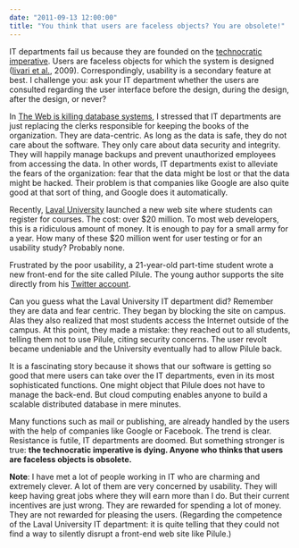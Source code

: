 ```yaml
---
date: "2011-09-13 12:00:00"
title: "You think that users are faceless objects? You are obsolete!"
---
```




IT departments fail us because they are founded on the [technocratic imperative](https://en.wikipedia.org/wiki/Technocracy). Users are faceless objects for which the system is designed ([Iivari et al.](http://onlinelibrary.wiley.com/doi/10.1111/j.1365-2575.2009.00336.x/abstract), 2009). Correspondingly, usability is a secondary feature at best. I challenge you: ask your IT department whether the users are consulted regarding the user interface before the design, during the design, after the design, or never?

In [The Web is killing database systems](/lemire/blog/2011/08/15/the-web-is-killing-database-systems/), I stressed that IT departments are just replacing the clerks responsible for keeping the books of the organization. They are data-centric. As long as the data is safe, they do not care about the software. They only care about data security and integrity. They will happily manage backups and prevent unauthorized employees from accessing the data. In other words, IT departments exist to alleviate the fears of the organization: fear that the data might be lost or that the data might be hacked. Their problem is that companies like Google are also quite good at that sort of thing, and Google does it automatically.

Recently, [Laval University](http://www2.ulaval.ca/accueil.html) launched a new web site where students can register for courses. The cost: over $20 million. To most web developers, this is a ridiculous amount of money. It is enough to pay for a small army for a year. How many of these $20 million went for user testing or for an usability study? Probably none.

Frustrated by the poor usability, a  21-year-old part-time student wrote a new front-end for the site called  Pilule.  The young author supports the site directly from his [Twitter account](https://mobile.twitter.com/i/guest#!/a_clement).

Can you guess what the Laval University IT department did? Remember they are data and fear centric. They began by blocking the site on campus. Alas they also realized that most students access the Internet outside of the campus. At this point,  they made a mistake: they reached out to all students, telling them not to use Pilule, citing security concerns. The user revolt became undeniable and the University eventually had to allow Pilule back.

It is a fascinating story because it shows that our software is getting so good that mere users can take over the IT departments, even in its most sophisticated functions. One might object that Pilule does not have to manage the back-end. But cloud computing enables anyone to build a scalable distributed database in mere minutes.

Many functions such as mail or publishing, are already handled by the users with the help of companies like Google or Facebook. The trend is clear. Resistance is futile, IT departments are doomed. But something stronger is true: __the technocratic imperative is dying. Anyone who thinks that users are faceless objects is obsolete.__

__Note__: I have met a lot of people working in IT who are charming and extremely clever. A lot of them are very concerned by usability. They will keep having great jobs where they will earn more than I do. But their current incentives are just wrong. They are rewarded for spending a lot of money. They are not rewarded for pleasing the users. (Regarding the competence of the Laval University IT department: it is quite telling that they could not find a way to silently disrupt a front-end web site like Pilule.)

